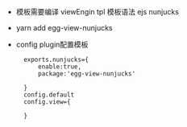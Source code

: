 - 模板需要编译 viewEngin tpl 模板语法 ejs nunjucks

- yarn add egg-view-nunjucks
- config  plugin配置模板

        exports.nunjucks={
            enable:true,
            package:'egg-view-nunjucks'

        }
        config.default
        config.view={
        
        }